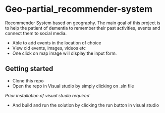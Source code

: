 # Geo-partial_recommender-system
Recommender System based on geography. The main goal of this project is to help the patient of dementia to remember their past activities, events and connect them to social media.
- Able to add events in the location of choice
- View old events, images, videos etc
- One click on map image will display the input form.

## Getting started
- Clone this repo
- Open the repo in Visual studio by simply clicking on .sln file

*Prior installation of visual studio required*
- And build and run the solution by clicking the run button in visual studio

